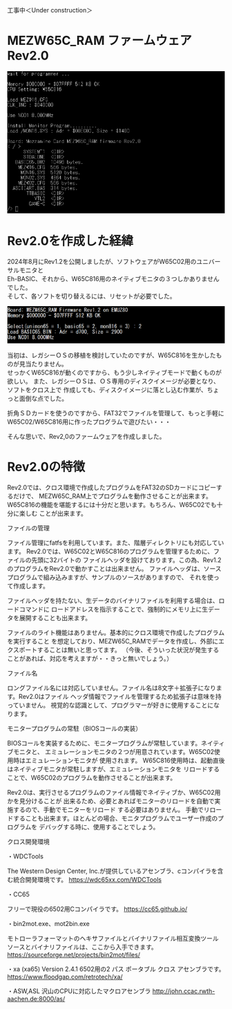 工事中＜Under construction＞
# MEZW65C_RAM ファームウェア Rev2.0
![photo 1](photo/Rev2.0_Opening.png)

# Rev2.0を作成した経緯

2024年8月にRev1.2を公開しましたが、ソフトウェアがW65C02用のユニバーサルモニタと<br>
Eh-BASIC、それから、W65C816用のネイティブモニタの３つしかありませんでした。<br>
そして、各ソフトを切り替えるには、リセットが必要でした。<br>

![photo 2](photo/Rev1.2.png)

当初は、レガシーＯＳの移植を検討していたのですが、W65C816を生かしたものが見当たりません。<br>
せっかくW65C816が動くのですから、もう少しネイティブモードで動くものが欲しい。
また、レガシーＯＳは、ＯＳ専用のディスクイメージが必要となり、ソフトをクロス上で
作成しても、ディスクイメージに落とし込む作業が、ちょっと面倒な点でした。

折角ＳＤカードを使うのですから、FAT32でファイルを管理して、もっと手軽に
W65C02/W65C816用に作ったプログラムで遊びたい・・・

そんな思いで、Rev2,0のファームウェアを作成しました。

# Rev2.0の特徴

Rev2.0では、クロス環境で作成したプログラムをFAT32のSDカードにコピーするだけで、
MEZW65C_RAM上でプログラムを動作させることが出来ます。
W65C816の機能を堪能するには十分だと思います。もちろん、W65C02でも十分に楽しむ
ことが出来ます。

ファイルの管理

ファイル管理にfatfsを利用しています。また、階層ディレクトリにも対応しています。
Rev2.0では、W65C02とW65C816のプログラムを管理するために、ファイルの先頭に32バイトの
ファイルヘッダを設けております。この為、Rev1.2のプログラムをRev2.0で動かすことは出来ません。
ファイルヘッダは、ソースプログラムで組み込みますが、サンプルのソースがありますので、
それを使って作成します。

ファイルヘッダを持たない、生データのバイナリファイルを利用する場合は、ロードコマンドに
ロードアドレスを指示することで、強制的にメモリ上に生データを展開することも出来ます。

ファイルのライト機能はありません。基本的にクロス環境で作成したプログラムを実行すること
を想定しており、MEZW65C_RAMでデータを作成し、外部にエクスポートすることは無いと思ってます。
（今後、そういった状況が発生することがあれば、対応を考えますが・・きっと無いでしょう。）

ファイル名

ロングファイル名には対応していません。ファイル名は8文字＋拡張子になります。Rev2.0はファイル
ヘッダ情報でファイルを管理するため拡張子は意味を持っていません。
視覚的な認識として、プログラマーが好きに使用することになります。


モニタープログラムの常駐（BIOSコールの実装）

BIOSコールを実装するために、モニタープログラムが常駐しています。ネイティブモニタと、
エミュレーションモニタの２つが用意されています。W65C02使用時はエミュレーションモニタが
使用されます。
W65C816使用時は、起動直後はネイティブモニタが常駐しますが、エミュレーションモニタを
リロードすることで、W65C02のプログラムを動作させることが出来ます。

Rev2.0は、実行させるプログラムのファイル情報でネイティブか、W65C02用かを見分けることが
出来るため、必要とあればモニターのリロードを自動で実施するので、手動でモニターをリロード
する必要はありません。
手動でリロードすることも出来ます。ほとんどの場合、モニタプログラムでユーザー作成のプログラムを
デバッグする時に、使用することでしょう。

クロス開発環境

・WDCTools

The Western Design Center, Inc.が提供しているアセンブラ、cコンパイラを含む統合開発環境です。
https://wdc65xx.com/WDCTools

・CC65

フリーで現役の6502用Cコンパイラです。
https://cc65.github.io/

・bin2mot.exe、mot2bin.exe

モトローラフォーマットのヘキサファイルとバイナリファイル相互変換ツール
ソースとバイナリファイルは、ここから入手できます。
https://sourceforge.net/projects/bin2mot/files/

・xa (xa65) Version 2.4.1 
6502用の2 パス ポータブル クロス アセンブラです。
https://www.floodgap.com/retrotech/xa/

・ASW,ASL
沢山のCPUに対応したマクロアセンブラ
http://john.ccac.rwth-aachen.de:8000/as/
